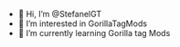 - 👋 Hi, I’m @StefanelGT
- 👀 I’m interested in GorillaTagMods
- 🌱 I’m currently learning Gorilla tag Mods
